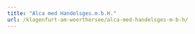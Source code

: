 ```yaml
---
title: "Alca med Handelsges.m.b.H."
url: /klagenfurt-am-woerthersee/alca-med-handelsges-m-b-h/
---
```

